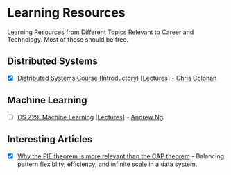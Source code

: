 # Learning Resources
Learning Resources from Different Topics Relevant to Career and Technology. Most of these should be free.

## Distributed Systems
- [x] [Distributed Systems Course (Introductory)](https://www.distributedsystemscourse.com/) [[Lectures](https://www.youtube.com/playlist?list=PLOE1GTZ5ouRPbpTnrZ3Wqjamfwn_Q5Y9A)] - [Chris Colohan](https://www.colohan.com/)

## Machine Learning
- [ ] [CS 229: Machine Learning](https://cs229.stanford.edu/) [[Lectures](https://www.youtube.com/playlist?list=PLoROMvodv4rMiGQp3WXShtMGgzqpfVfbU)] - [Andrew Ng](https://www.andrewng.org/)

## Interesting Articles
- [x] [Why the PIE theorem is more relevant than the CAP theorem](https://www.alexdebrie.com/posts/choosing-a-database-with-pie/) - Balancing pattern flexiblity, efficiency, and infinite scale in a data system.
